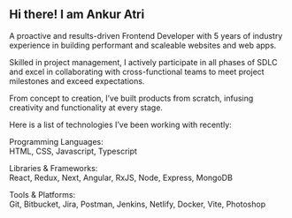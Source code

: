 ## Hi there! I am Ankur Atri

A proactive and results-driven Frontend Developer with 5 years of industry experience in building performant and scaleable websites and web apps.

Skilled in project management, I actively participate in all phases of SDLC and excel in collaborating with cross-functional teams to meet project milestones and exceed expectations.

From concept to creation, I’ve built products from scratch, infusing creativity and functionality at every stage.

Here is a list of technologies I’ve been working with recently:

Programming Languages:  
HTML, CSS, Javascript, Typescript

Libraries & Frameworks:  
React, Redux, Next, Angular, RxJS, Node, Express, MongoDB

Tools & Platforms:  
Git, Bitbucket, Jira, Postman, Jenkins, Netlify, Docker, Vite, Photoshop
